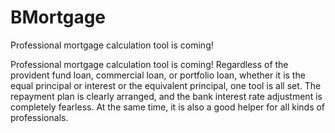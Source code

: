 # BMortgage
Professional mortgage calculation tool is coming!

Professional mortgage calculation tool is coming! Regardless of the provident fund loan, commercial loan, or portfolio loan, whether it is the equal principal or interest or the equivalent principal, one tool is all set. The repayment plan is clearly arranged, and the bank interest rate adjustment is completely fearless. At the same time, it is also a good helper for all kinds of professionals.
